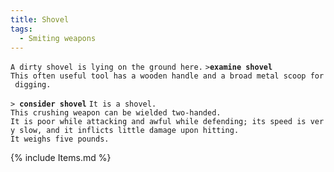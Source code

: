```yaml
---
title: Shovel
tags:
  - Smiting weapons
---
```

`A dirty shovel is lying on the ground here.`
`>`**`examine shovel`**
`This often useful tool has a wooden handle and a broad metal scoop for digging.`

`> `**`consider shovel`**
`It is a shovel.`
`This crushing weapon can be wielded two-handed.`
`It is poor while attacking and awful while defending; its speed is very slow, and it inflicts little damage upon hitting.`
`It weighs five pounds.`

{% include Items.md %}
